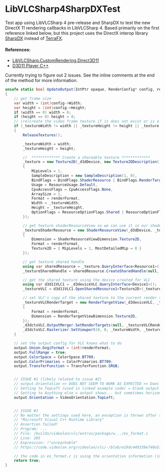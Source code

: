 # LibVLCSharp4SharpDXTest

Test app using LibVLCSharp 4 pre-release and SharpDX to test the new DirectX 11 rendering callbacks in LibVLCSharp 4. 
Based primarily on the first reference linked below, but this project uses the DirectX interop library [SharpDX](https://github.com/sharpdx/SharpDX) instead of [TerraFX](https://github.com/terrafx/terrafx.interop.windows).

#### References:  
- [LibVLCSharp.CustomRendering.Direct3D11](https://code.videolan.org/videolan/LibVLCSharp/-/blob/master/samples/LibVLCSharp.CustomRendering.Direct3D11/Program.cs)
- [D3D11 Player C++](https://code.videolan.org/videolan/vlc/-/blob/e19dc449339e740a579d44e81ceed72ba56914e5/doc/libvlc/d3d11_player.cpp)

Currently trying to figure out 2 issues. See the inline comments at the end of the method for more information.
```cs
unsafe static bool UpdateOutput(IntPtr opaque, RenderConfig* config, ref OutputConfig output)
{
    // get frame size
    var width = (int)config->Width;
    var height = (int)config->Height;
    if (width == 0) width = 8;
    if (height == 0) height = 8;
    // (re)create the video frame texture if it does not exist or is a different size than needed
    if (_textureWidth != width || _textureHeight != height || _texture == null)
    {
        ReleaseTextures();

        _textureWidth = width;
        _textureHeight = height;

        //  ************* Create a shareable texture *************
        _texture = new Texture2D(_d3dDevice, new Texture2DDescription()
        {
            MipLevels = 1,
            SampleDescription = new SampleDescription(1, 0),
            BindFlags = BindFlags.ShaderResource | BindFlags.RenderTarget,
            Usage = ResourceUsage.Default,
            CpuAccessFlags = CpuAccessFlags.None,
            ArraySize = 1,
            Format = renderFormat,
            Width = _textureWidth,
            Height = _textureHeight,
            OptionFlags = ResourceOptionFlags.Shared | ResourceOptionFlags.SharedNthandle,
        });

        // get texture shaderResourceView so we can use it in our shaders
        _textureShaderResource = new ShaderResourceView(_d3dDevice, _texture, new ShaderResourceViewDescription
        {
            Dimension = ShaderResourceViewDimension.Texture2D,
            Format = renderFormat,
            Texture2D = { MipLevels = 1, MostDetailedMip = 0 }
        });

        // get texture shared handle
        using var sharedResource = _texture.QueryInterface<Resource1>();
        _textureSharedHandle = sharedResource.CreateSharedHandle(null, SharedResourceFlags.Read | SharedResourceFlags.Write);

        // get the shared texture using the device created for VLC
        using var d3d11VLC1 = _d3deviceVLC.QueryInterface<Device1>();
        _textureVLC = d3d11VLC1.OpenSharedResource1<Texture2D>(_textureSharedHandle);

        // set VLC's copy of the shared texture to the current render target on the vlc device context
        _textureVLCRenderTarget = new RenderTargetView(_d3deviceVLC, _textureVLC, new RenderTargetViewDescription
        {
            Format = renderFormat,
            Dimension = RenderTargetViewDimension.Texture2D,
        });
        _d3dctxVLC.OutputMerger.SetRenderTargets(null, _textureVLCRenderTarget);
        _d3dctxVLC.Rasterizer.SetViewport(0, 0, _textureWidth, _textureHeight);
    }

    // set the output config for VLC knows what to do
    output.Union.DxgiFormat = (int)renderFormat;
    output.FullRange = true;
    output.ColorSpace = ColorSpace.BT709;
    output.ColorPrimaries = ColorPrimaries.BT709;
    output.TransferFunction = TransferFunction.SRGB;


    // ISSUE #1 (likely related to issue #2)
    // output.Orientation >> DOES NOT SEEM TO WORK AS EXPECTED >> Does not reliably affect output orientation, and causes unexpected results
    // Setting to TopLeft (used in linked example code) = blank output
    // Setting to Anything else = output shows... but sometimes horizontally flipped content, sometimes yellowish, and resizing the form can cause a horizontal flip
    output.Orientation = VideoOrientation.TopLeft;


    // ISSUE #2
    // No matter the settings used here, an exception is thrown after this method returns (usually a couple times, and again if resized)
    // "Microsoft Visual C++ Runtime Library" 
    // Assertion failed!
    // Program: ...
    // File: /builds/videolan/vlc/extras/package/w.../es_format.c
    // Line: 105
    // Expression: !"unreachable"
    // https://code.videolan.org/videolan/vlc/-/blob/e19dc449339e740a579d44e81ceed72ba56914e5/src/misc/es_format.c

    // the code in es_format.c is using the orientation information (indirectly) from here when it throws the exception
    return true;
}
```